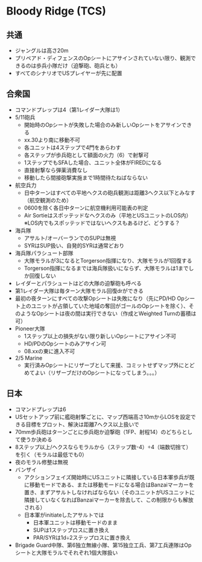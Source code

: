 # Bloody Ridge (TCS)

## 共通
- ジャングルは高さ20m
- プリペアド・ディフェンスのOpシートにアサインされていない限り、観測できるのは歩兵小隊だけ（迫撃砲、砲兵とも）
- すべてのシナリオでUSプレイヤーが先に配置

## 合衆国
- コマンドプレップは4（第1レイダー大隊は1）
- 5/11砲兵
  - 開始時のOpシートが失敗した場合のみ新しいOpシートをアサインできる
  - xx.30より南に移動不可
  - 各ユニットは4ステップで4門をあらわす
  - 各ステップが歩兵砲として額面の火力（6）で射撃可
  - 1ステップでもSFAした場合、ユニット全体がFIREDになる
  - 直接射撃なら弾薬消費なし
  - 移動したら間接砲撃実施まで1時間待たねばならない
- 航空兵力
  - 日中ターンはすべての平地ヘクスの砲兵観測は距離3ヘクス以下とみなす（航空観測のため）
  - 0600を除く各日中ターンに航空機利用可能表の判定
  - Air Sortieはスポッテッドなヘクスのみ（平地とUSユニットのLOS内）※LOS内でもスポッテッドではないヘクスもあるけど、どうする？
- 海兵隊
  - アサルト/オーバーランでのSUPは無視
  - SYRはSUP扱い、自発的SYRは通常どおり
- 海兵隊パラシュート部隊
  - 大隊モラルが3になるとTorgerson指揮になり、大隊モラルが1回復する
  - Torgerson指揮になるまでは海兵隊扱いにならず、大隊モラルは1までしか回復しない
- レイダーとパラシュートはどの大隊の迫撃砲も呼べる
- 第1レイダー大隊は毎ターン大隊モラル回復drができる
- 最初の夜ターンにすべての攻撃Opシートは失敗になり（先にPD/HD Opシート上のユニットが占領していた地域の奪回がゴールのOpシートを除く）、そのようなOpシートは夜の間は実行できない（作成とWeighted Turnの蓄積は可）
- Pioneer大隊
  - 1ステップ以上の損失がない限り新しいOpシートにアサイン不可
  - HD/PDのOpシートのみアサイン可
  - 08.xxの東に進入不可
- 2/5 Marine
  - 実行済みOpシートにリザーブとして来援、コミットせずマップ外にとどめてよい（リザーブだけのOpシートになってしまう。。。）

## 日本
- コマンドプレップは6
- USセットアップ前に艦砲射撃ごとに、マップ西端高さ10mからLOSを設定できる目標をプロット、解決は距離7ヘクス以上扱いで
- 70mm歩兵砲はターンごとに歩兵砲か迫撃砲（1FP、射程14）のどちらとして使うか決める
- 8ステップ以上/ヘクスならモラルから（ステップ数-4）÷4（端数切捨て）を引く（モラルは最低でも0）
- 夜のモラル修整は無視
- バンザイ
  - アクションフェイズ開始時にUSユニットに隣接している日本軍歩兵が既に移動モードである、または移動モードになる場合はBanzaiマーカーを置き、まずアサルトしなければならない（そのユニットがUSユニットに隣接していなくなればBanzaiマーカーを除去して、この制限からも解放される）
  - 日本軍がinitiateしたアサルトでは
    - 日本軍ユニットは移動モードのまま
    - SUPは1ステップロスに置き換え
    - PAR/SYRは1d÷2ステップロスに置き換え
- Brigade Guard中隊、第6独立無線小隊、第15独立工兵、第7工兵連隊はOpシートと大隊モラルでそれぞれ1個大隊扱い
